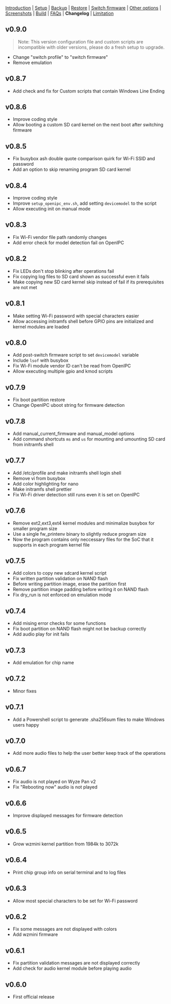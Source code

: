 [Introduction](README.md) | [Setup](README_setup.md) | [Backup](README_backup.md) | [Restore](README_restore.md) | [Switch firmware](README_switch_firmware.md) | [Other options](README_other_options.md) | [Screenshots](README_screenshots.md) | [Build](README_build.md) | [FAQs](README_FAQs.md) | **Changelog** | [Limitation](Limitation.md)

## v0.9.0

> Note: This version configuration file and custom scripts are incompatible with older versions, please do a fresh setup to upgrade.

- Change "switch profile" to "switch firmware"
- Remove emulation

## v0.8.7

- Add check and fix for Custom scripts that contain Windows Line Ending

## v0.8.6

- Improve coding style
- Allow booting a custom SD card kernel on the next boot after switching firmware

## v0.8.5

- Fix busybox ash double quote comparison quirk for Wi-Fi SSID and password
- Add an option to skip renaming program SD card kernel

## v0.8.4

- Improve coding style
- Improve `setup_openipc_env.sh`, add setting `devicemodel` to the script
- Allow executing init on manual mode

## v0.8.3

- Fix Wi-Fi vendor file path randomly changes
- Add error check for model detection fail on OpenIPC

## v0.8.2

- Fix LEDs don't stop blinking after operations fail
- Fix copying log files to SD card shown as successful even it fails
- Make copying new SD card kernel skip instead of fail if its prerequisites are not met

## v0.8.1

- Make setting Wi-Fi password with special characters easier
- Allow accessing initramfs shell before GPIO pins are initialized and kernel modules are loaded

## v0.8.0

- Add post-switch firmware script to set `devicemodel` variable
- Include `lsof` with busybox
- Fix Wi-Fi module vendor ID can't be read from OpenIPC
- Allow executing multiple gpio and kmod scripts 

## v0.7.9

- Fix boot partition restore
- Change OpenIPC uboot string for firmware detection

## v0.7.8

- Add manual_current_firmware and manual_model options
- Add command shortcuts `ms` and `us` for mounting and umounting SD card from initramfs shell

## v0.7.7

- Add /etc/profile and make initramfs shell login shell
- Remove vi from busybox
- Add color highlighting for nano
- Make initramfs shell prettier
- Fix Wi-Fi driver detection still runs even it is set on OpenIPC

## v0.7.6

- Remove ext2,ext3,ext4 kernel modules and minimalize busybox for smaller program size
- Use a single fw_printenv binary to slightly reduce program size
- Now the program contains only neccessary files for the SoC that it supports in each program kernel file

## v0.7.5

- Add colors to copy new sdcard kernel script 
- Fix written partition validation on NAND flash
- Before writing partition image, erase the partition first
- Remove partition image padding before writing it on NAND flash
- Fix dry_run is not enforced on emulation mode

## v0.7.4

- Add mising error checks for some functions
- Fix boot partition on NAND flash might not be backup correctly
- Add audio play for init fails

## v0.7.3

- Add emulation for chip name

## v0.7.2

- Minor fixes

## v0.7.1

- Add a Powershell script to generate .sha256sum files to make Windows users happy

## v0.7.0

- Add more audio files to help the user better keep track of the operations

## v0.6.7

- Fix audio is not played on Wyze Pan v2
- Fix "Rebooting now" audio is not played

## v0.6.6

- Improve displayed messages for firmware detection

## v0.6.5

- Grow wzmini kernel partition from 1984k to 3072k

## v0.6.4

- Print chip group info on serial terminal and to log files

## v0.6.3

- Allow most special characters to be set for Wi-Fi password

## v0.6.2

- Fix some messages are not displayed with colors
- Add wzmini firmware

## v0.6.1

- Fix partition validation messages are not displayed correctly
- Add check for audio kernel module before playing audio

## v0.6.0

- First official release
